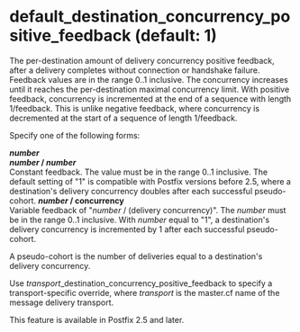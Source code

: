 # default_destination_concurrency_positive_feedback (default: 1)
 The per-destination amount of delivery concurrency positive
feedback, after a delivery completes without connection or handshake
failure. Feedback values are in the range 0..1 inclusive. The
concurrency increases until it reaches the per-destination maximal
concurrency limit. With positive feedback, concurrency is incremented
at the end of a sequence with length 1/feedback. This is unlike
negative feedback, where concurrency is decremented at the start
of a sequence of length 1/feedback. 


 Specify one of the following forms: 



 ***number***  
 ***number* / *number***  
 Constant feedback. The value must be in the range 0..1
inclusive. The default setting of "1" is compatible with Postfix
versions before 2.5, where a destination's delivery concurrency
doubles after each successful pseudo-cohort. 
 ***number* / concurrency**  
 Variable feedback of "*number* / (delivery concurrency)".
The *number* must be in the range 0..1 inclusive. With
*number* equal to "1", a destination's delivery concurrency
is incremented by 1 after each successful pseudo-cohort. 

 A pseudo-cohort is the number of deliveries equal to a destination's
delivery concurrency. 


 Use *transport*\_destination\_concurrency\_positive\_feedback
to specify a transport-specific override, where *transport*
is the master.cf name of the message delivery transport. 


 This feature is available in Postfix 2.5 and later. 


